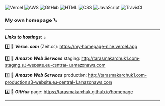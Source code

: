 ![Vercel](https://img.shields.io/badge/vercel-%23000000.svg?style=for-the-badge&logo=vercel&logoColor=white)
![AWS](https://img.shields.io/badge/AWS-%23FF9900.svg?style=for-the-badge&logo=amazon-aws&logoColor=white)
![GitHub](https://img.shields.io/badge/github-%23121011.svg?style=for-the-badge&logo=github&logoColor=white)
![HTML](https://img.shields.io/badge/html-%23E34F26.svg?style=for-the-badge&logo=html5&logoColor=white)
![CSS](https://img.shields.io/badge/css-%231572B6.svg?style=for-the-badge&logo=css3&logoColor=white)
![JavaScript](https://img.shields.io/badge/javascript-%23323330.svg?style=for-the-badge&logo=javascript&logoColor=%23F7DF1E)
![TravisCI](https://img.shields.io/badge/travis%20ci-%232B2F33.svg?style=for-the-badge&logo=travis&logoColor=white)

### My own homepage `🏷️`

___
***Links to hostings:*** `☕`

1️⃣ 🔸 ***Vercel.com*** (Zeit.co): https://my-homepage-nine.vercel.app 

2️⃣ 🔸 ***Amazon Web Services*** staging: http://tarasmakarchuk1.com-staging.s3-website.eu-central-1.amazonaws.com

3️⃣ 🔸 ***Amazon Web Services*** production: http://tarasmakarchuk1.com-production.s3-website.eu-central-1.amazonaws.com

4️⃣ 🔸 ***GitHub*** page: https://tarasmakarchuk.github.io/homepage

___
